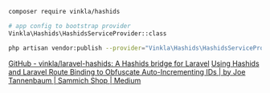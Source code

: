 ```sh
composer require vinkla/hashids

# app config to bootstrap provider
Vinkla\Hashids\HashidsServiceProvider::class

php artisan vendor:publish --provider="Vinkla\Hashids\HashidsServiceProvider"
```

[GitHub - vinkla/laravel-hashids: A Hashids bridge for Laravel](https://github.com/vinkla/laravel-hashids)
[Using Hashids and Laravel Route Binding to Obfuscate Auto-Incrementing IDs | by Joe Tannenbaum | Sammich Shop | Medium](https://medium.com/sammich-shop/using-hashids-and-laravel-route-binding-to-obfuscate-auto-incrementing-ids-e6c0a328dfb5)

